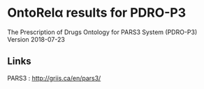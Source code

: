 # OntoRelα results for PDRO-P3
The Prescription of Drugs Ontology for PARS3 System (PDRO-P3)  
Version 2018-07-23
## Links
PARS3 : http://griis.ca/en/pars3/
